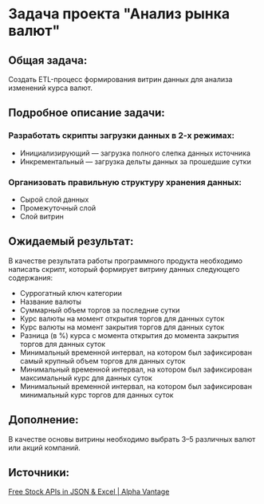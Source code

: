 # Задача проекта "Анализ рынка валют"

## Общая задача: 
Cоздать ETL-процесс формирования витрин данных для анализа изменений курса валют.

## Подробное описание задачи:
### Разработать скрипты загрузки данных в 2-х режимах:
- Инициализирующий — загрузка полного слепка данных источника
- Инкрементальный — загрузка дельты данных за прошедшие сутки

### Организовать правильную структуру хранения данных:
- Сырой слой данных
- Промежуточный слой
- Слой витрин

## Ожидаемый результат:
В качестве результата работы программного продукта необходимо написать скрипт, который формирует витрину данных следующего содержания:
- Суррогатный ключ категории
- Название валюты
- Суммарный объем торгов за последние сутки
- Курс валюты на момент открытия торгов для данных суток
- Курс валюты на момент закрытия торгов для данных суток
- Разница (в %) курса с момента открытия до момента закрытия торгов для данных суток
- Минимальный временной интервал, на котором был зафиксирован самый крупный объем торгов для данных суток
- Минимальный временной интервал, на котором был зафиксирован максимальный курс для данных суток
- Минимальный временной интервал, на котором был зафиксирован минимальный курс торгов для данных суток

## Дополнение:
В качестве основы витрины необходимо выбрать 3–5 различных валют или акций компаний.

## Источники:
<a href="https://www.alphavantage.co">Free Stock APIs in JSON & Excel | Alpha Vantage</a>
